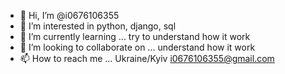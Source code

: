 - 👋 Hi, I’m @i0676106355
- 👀 I’m interested in python, django, sql
- 🌱 I’m currently learning ... try to understand how it work
- 💞️ I’m looking to collaborate on ... understand how it work
- 📫 How to reach me ... Ukraine/Kyiv i0676106355@gmail.com

<!---
i0676106355/i0676106355 is a ✨ special ✨ repository because its `README.md` (this file) appears on your GitHub profile.
You can click the Preview link to take a look at your changes.
--->
